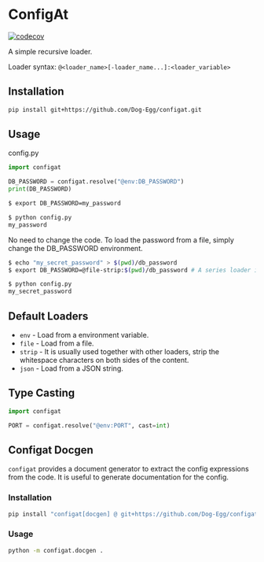 # ConfigAt

[![codecov](https://codecov.io/gh/Dog-Egg/configat/graph/badge.svg?token=GmvbsZ2dBW)](https://codecov.io/gh/Dog-Egg/configat)

A simple recursive loader.

Loader syntax: `@<loader_name>[-loader_name...]:<loader_variable>`

## Installation

```sh
pip install git+https://github.com/Dog-Egg/configat.git
```

## Usage

config.py

```python
import configat 

DB_PASSWORD = configat.resolve("@env:DB_PASSWORD")
print(DB_PASSWORD)
```

```sh
$ export DB_PASSWORD=my_password

$ python config.py
my_password
```

No need to change the code. To load the password from a file, simply change the DB_PASSWORD environment.

```sh
$ echo "my_secret_password" > $(pwd)/db_password
$ export DB_PASSWORD=@file-strip:$(pwd)/db_password # A series loader is used here

$ python config.py
my_secret_password
```

## Default Loaders

* `env` - Load from a environment variable.
* `file` - Load from a file.
* `strip` - It is usually used together with other loaders, strip the whitespace characters on both sides of the content.
* `json` - Load from a JSON string.

## Type Casting

```python
import configat

PORT = configat.resolve("@env:PORT", cast=int)
```


## Configat Docgen

`configat` provides a document generator to extract the config expressions from the code. It is useful to generate documentation for the config.

### Installation

```sh
pip install "configat[docgen] @ git+https://github.com/Dog-Egg/configat.git"
```

### Usage

```sh
python -m configat.docgen .
```
